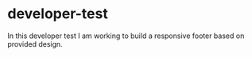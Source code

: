 # developer-test

In this developer test I am working to build a responsive footer based on provided design.
